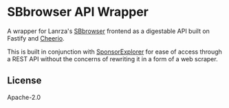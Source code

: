 # SBbrowser API Wrapper

A wrapper for Lanrza's [SBbrowser][sbb] frontend as a digestable API built on Fastify and [Cheerio][cheerio].

This is built in conjunction with [SponsorExplorer][se] for ease of access through a REST API without
the concerns of rewriting it in a form of a web scraper.

## License

Apache-2.0

[se]: https://github.com/kuroji-fusky/SponsorExplorer
[sbb]: https://sb.ltn.fi
[cheerio]: https://github.com/cheeriojs/cheerio
